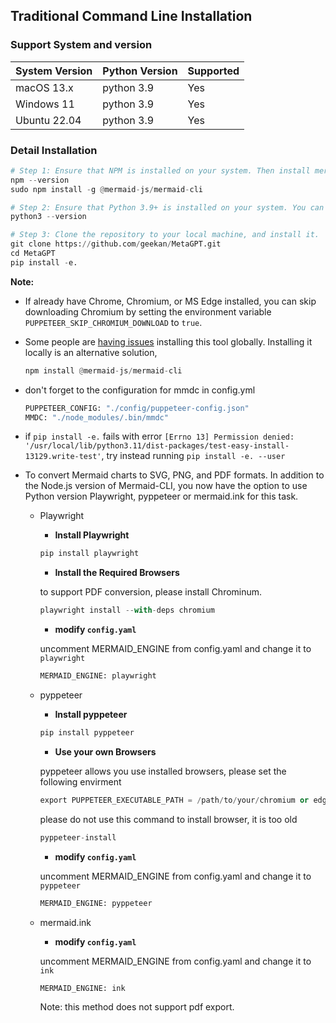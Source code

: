 ## Traditional Command Line Installation

### Support System and version
| System Version | Python Version  |  Supported  |
|      ----      |     ----        |   -----   |
|   macOS 13.x   |    python 3.9   |    Yes    |
|   Windows 11   |    python 3.9   |    Yes    |
|   Ubuntu 22.04 |    python 3.9   |    Yes    |

### Detail Installation
```py
# Step 1: Ensure that NPM is installed on your system. Then install mermaid-js. (If you don't have npm in your computer, please go to the Node.js official website to install Node.js https://nodejs.org/ and then you will have npm tool in your computer.)
npm --version
sudo npm install -g @mermaid-js/mermaid-cli

# Step 2: Ensure that Python 3.9+ is installed on your system. You can check this by using:
python3 --version

# Step 3: Clone the repository to your local machine, and install it.
git clone https://github.com/geekan/MetaGPT.git
cd MetaGPT
pip install -e.
```

**Note:**

- If already have Chrome, Chromium, or MS Edge installed, you can skip downloading Chromium by setting the environment variable
  `PUPPETEER_SKIP_CHROMIUM_DOWNLOAD` to `true`.

- Some people are [having issues](https://github.com/mermaidjs/mermaid.cli/issues/15) installing this tool globally. Installing it locally is an alternative solution,

  ```py
  npm install @mermaid-js/mermaid-cli
  ```

- don't forget to the configuration for mmdc in config.yml

  ```py
  PUPPETEER_CONFIG: "./config/puppeteer-config.json"
  MMDC: "./node_modules/.bin/mmdc"
  ```

- if `pip install -e.` fails with error `[Errno 13] Permission denied: '/usr/local/lib/python3.11/dist-packages/test-easy-install-13129.write-test'`, try instead running `pip install -e. --user`

- To convert Mermaid charts to SVG, PNG, and PDF formats. In addition to the Node.js version of Mermaid-CLI, you now have the option to use Python version Playwright, pyppeteer or mermaid.ink for this task.

  - Playwright
    - **Install Playwright**

    ```py
    pip install playwright
    ```

    - **Install the Required Browsers**

    to support PDF conversion, please install Chrominum.

    ```py
    playwright install --with-deps chromium
    ```

    - **modify `config.yaml`**

    uncomment MERMAID_ENGINE from config.yaml and change it to `playwright`

    ```py
    MERMAID_ENGINE: playwright
    ```

  - pyppeteer
    - **Install pyppeteer**

    ```py
    pip install pyppeteer
    ```

    - **Use your own Browsers**

    pyppeteer allows you use installed browsers,  please set the following envirment
    
    ```py
    export PUPPETEER_EXECUTABLE_PATH = /path/to/your/chromium or edge or chrome
    ```

    please do not use this command to install browser, it is too old

    ```py
    pyppeteer-install
    ```

    - **modify `config.yaml`**

    uncomment MERMAID_ENGINE from config.yaml and change it to `pyppeteer`

    ```py
    MERMAID_ENGINE: pyppeteer
    ```

  - mermaid.ink
    - **modify `config.yaml`**

    uncomment MERMAID_ENGINE from config.yaml and change it to `ink`

    ```py
    MERMAID_ENGINE: ink
    ```  

    Note: this method does not support pdf export.
    